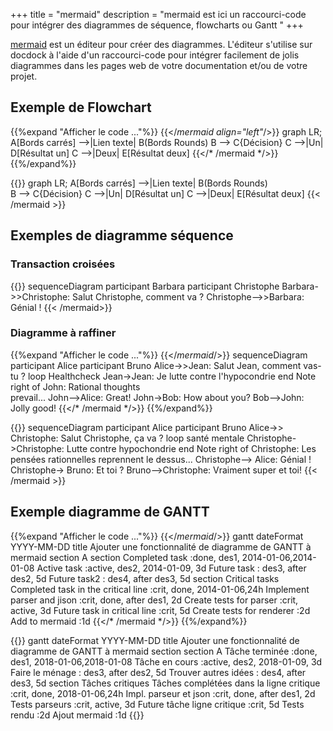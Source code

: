 +++
title = "mermaid"
description = "mermaid est ici un raccourci-code pour intégrer des diagrammes de séquence, flowcharts ou Gantt "
+++

[mermaid](https://knsv.github.io/mermaid/) est un éditeur pour créer des diagrammes. L'éditeur s'utilise sur docdock à l'aide d'un raccourci-code pour intégrer facilement de jolis diagrammes dans les pages web de votre documentation et/ou de votre projet.

## Exemple de Flowchart

{{%expand "Afficher le code ..."%}}
	{{</*mermaid align="left"*/>}}
	graph LR;
		A[Bords carrés] -->|Lien texte| B(Bords Rounds)
    	B --> C{Décision}
    	C -->|Un| D[Résultat un]
    	C -->|Deux| E[Résultat deux]
    {{</* /mermaid */>}}
{{%/expand%}}

{{<mermaid align="left">}}
graph LR;
	A[Bords carrés] -->|Lien texte| B(Bords Rounds)    
	B --> C{Décision}
   C -->|Un| D[Résultat un]
   C -->|Deux| E[Résultat deux]
{{< /mermaid >}}

## Exemples de diagramme séquence

### Transaction croisées
{{<mermaid>}}
sequenceDiagram
    participant Barbara
    participant Christophe
    Barbara->>Christophe: Salut Christophe, comment va ?
    Christophe-->>Barbara: Génial !
{{< /mermaid>}}
### Diagramme à raffiner 

{{%expand "Afficher le code ..."%}}
	{{</*mermaid*/>}}
	sequenceDiagram
	    participant Alice
	    participant Bruno
	    Alice->>Jean: Salut Jean, comment vas-tu ?
	    loop Healthcheck
	        Jean->Jean: Je lutte contre l'hypocondrie
	    end
	    Note right of John: Rational thoughts <br/>prevail...
	    John-->Alice: Great!
	    John->Bob: How about you?
	    Bob-->John: Jolly good!
	{{</* /mermaid */>}}
{{%/expand%}}

{{<mermaid>}}
sequenceDiagram
    participant Alice
    participant Bruno
    Alice->> Christophe: Salut Christophe, ça va ?
    loop santé mentale
        Christophe->Christophe: Lutte contre hypochondrie
    end
    Note right of Christophe: Les pensées rationnelles reprennent le dessus...
    Christophe--> Alice: Génial !
    Christophe-> Bruno: Et toi ?
    Bruno-->Christophe: Vraiment super et toi!
{{< /mermaid >}}



## Exemple diagramme de GANTT
{{%expand "Afficher le code ..."%}}
	{{</*mermaid*/>}}
	gantt
	        dateFormat  YYYY-MM-DD
	        title Ajouter une fonctionnalité de diagramme de GANTT à mermaid
	        section A section
	        Completed task            :done,    des1, 2014-01-06,2014-01-08
	        Active task               :active,  des2, 2014-01-09, 3d
	        Future task               :         des3, after des2, 5d
	        Future task2               :         des4, after des3, 5d
	        section Critical tasks
	        Completed task in the critical line :crit, done, 2014-01-06,24h
	        Implement parser and jison          :crit, done, after des1, 2d
	        Create tests for parser             :crit, active, 3d
	        Future task in critical line        :crit, 5d
	        Create tests for renderer           :2d
	        Add to mermaid                      :1d
	{{</* /mermaid */>}}
{{%/expand%}}

{{<mermaid>}}
gantt
        dateFormat  YYYY-MM-DD
        title Ajouter une fonctionnalité de diagramme de GANTT à mermaid
        section section A
        Tâche terminée            :done,    des1, 2018-01-06,2018-01-08
        Tâche en cours               :active,  des2, 2018-01-09, 3d
        Faire le ménage               :         des3, after des2, 5d
        Trouver autres idées               :         des4, after des3, 5d
        section Tâches critiques
        Tâches complétées dans la ligne critique :crit, done, 2018-01-06,24h
        Impl. parseur et json          :crit, done, after des1, 2d
        Tests parseurs             :crit, active, 3d
        Future tâche ligne critique          :crit, 5d
        Tests rendu            :2d
        Ajout mermaid                      :1d
{{</mermaid>}}



